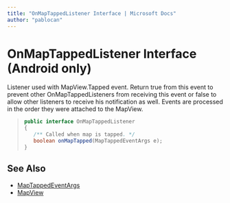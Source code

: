 ```yaml
---
title: "OnMapTappedListener Interface | Microsoft Docs"
author: "pablocan"
---
```


# OnMapTappedListener Interface (Android only)

Listener used with MapView.Tapped event. Return true from this event to prevent other OnMapTappedListeners from receiving this event or false to allow other listeners to receive his notification as well. Events are processed in the order they were attached to the MapView.

>```java
> public interface OnMapTappedListener
>{
>    /** Called when map is tapped. */
>    boolean onMapTapped(MapTappedEventArgs e);
>}
>```

## See Also

* [MapTappedEventArgs](MapTappedEventArgs-class.md)
* [MapView](../MapView-class.md)
